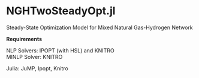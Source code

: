 # NGHTwoSteadyOpt.jl
Steady-State Optimization Model for Mixed Natural Gas-Hydrogen Network

**Requirements**

NLP Solvers: IPOPT (with HSL) and KNITRO  
MINLP Solver: KNITRO

Julia: JuMP, Ipopt, Knitro
